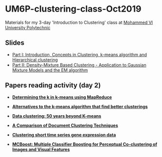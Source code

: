 # UM6P-clustering-class-Oct2019
Materials for my 3-day 'Introduction to Clustering' class at [Mohammed VI University Polytechnic](https://www.um6p.ma/)

## Slides
* [Part I: Introduction, Concepts in Clustering, k-means algorithm and Hierarchical clustering](https://docs.google.com/presentation/d/1NinRqSr-vuDXVoxf99kdtYH5DFq1_fDCDmNMY76QoBA/edit?usp=sharing)
* [Part II: Density-Mixture Based Clustering - Application to Gaussian Mixture Models and the EM algorithm](https://docs.google.com/presentation/d/1NIMpBLGFBa837lefO23Ef95a5sZ_9QK6wEGYz_H6dT8/edit?usp=sharing)

## Papers reading activity (day 2)
* [**Determining the k in k-means using MapReduce**](https://hal.archives-ouvertes.fr/hal-01525708/document)
* [**Alternatives to the k-means algorithm that find better clusterings**](http://people.csail.mit.edu/tieu/notebook/kmeans/15_p600-hamerly.pdf)
* [**Data clustering: 50 years beyond K-means**](https://www.cs.odu.edu/~sampath/courses/w17/cs599/papers/reading7/45.pdf)

* [**A Comparison of Document Clustering Techniques**](https://cs.fit.edu/~pkc/classes/ml-internet/papers/steinbach00tr.pdf)
* [**Clustering short time series gene expression data**](https://watermark.silverchair.com/bti1022.pdf?token=AQECAHi208BE49Ooan9kkhW_Ercy7Dm3ZL_9Cf3qfKAc485ysgAAAoMwggJ_BgkqhkiG9w0BBwagggJwMIICbAIBADCCAmUGCSqGSIb3DQEHATAeBglghkgBZQMEAS4wEQQM8mOwyHjUdreVVIVcAgEQgIICNtjfSVbKA68EkKhyezAfFEezmhQrEZr7sRjNOjtOQts3nYYKSoKHDI-ibVBp97Xp1KofyuSSjbQ-bPybUIeXMd1OJKxNS42-Z7zvoqHWkRNafeNkIjP2polMPoY5V0femS7ccK7qsLPEuY2bQ_qGQtppn88NkGJDvbKUCOXKFWMR6oV6eAtWWVlBIRkPdiFePBevpg6721p94XeDeUMxB3NdsQuch3hNHfB_2PYgPFqQbzZ56_Sbcb0BF82Fy5GO7Yih-Sn0GjOrAZelE3FAkANFAbARNBhbHGyi_xllC5Kw0XssY9W7K5gTzSSEP-yhhceSpX5mu_sukdXoKog6Mq-1aUAPHnYsE6lSmU_lkdx6oBAUtc_sAMw6RC20-RXUTda1MzojAiIJA-sjaGIBXjSBuj9vStmCRlHdusQoMyG8__wlXN0TgeXfhUSBS3T2EeA7oLv_sgwKgqyxfMBfgbwiovzNDQMp4ZCxr5U1s05pUewYpTkceeW04lH_dI0BJFqNX0eubcZiHfU4qjoFXkbll7bgZSK__9pzD4iD-jwVbIw5djX-mCQc1SMBzDAYqlxh0XTdE7eHVkkzTMTKpWZ-7gwNI4Vl1jdfI-KbSL9ftF31x-JDEsXgK3oNTyIrroc6bQGrF1_zXXgs1iG1dJ1x9dpCf0MWq6l8p_y76EuedWwrORufrwLc5tofM713Qy0lbnOrBemVDZAtlmBWcSHGuq5Iu-r_SFTQIXUsRJoTLv4Eslf_)
* [**MCBoost: Multiple Classifier Boosting for Perceptual Co-clustering of Images and Visual Features**](https://papers.nips.cc/paper/3483-mcboost-multiple-classifier-boosting-for-perceptual-co-clustering-of-images-and-visual-features.pdf)

